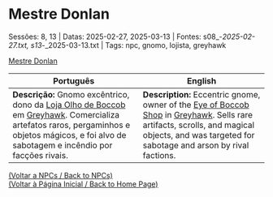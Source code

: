 
# Mestre Donlan

Sessões: 8, 13 | Datas: 2025-02-27, 2025-03-13 | Fontes: s08_-_2025-02-27.txt, s13_-_2025-03-13.txt | Tags: npc, gnomo, lojista, greyhawk

[Mestre Donlan](mestre_donlan.png)

| Português | English |
|-----------|---------|
| **Descrição:** Gnomo excêntrico, dono da [Loja Olho de Boccob](loja_olho_de_boccob.md) em [Greyhawk](cidade_de_greyhawk.md). Comercializa artefatos raros, pergaminhos e objetos mágicos, e foi alvo de sabotagem e incêndio por facções rivais. | **Description:** Eccentric gnome, owner of the [Eye of Boccob Shop](loja_olho_de_boccob.md) in [Greyhawk](cidade_de_greyhawk.md). Sells rare artifacts, scrolls, and magical objects, and was targeted for sabotage and arson by rival factions. |

[(Voltar a NPCs / Back to NPCs)](npcs.md)  
[(Voltar à Página Inicial / Back to Home Page)](home.md)

